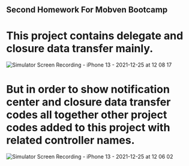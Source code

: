 ## Second Homework For Mobven Bootcamp
# This project contains delegate and closure data transfer mainly. 
![Simulator Screen Recording - iPhone 13 - 2021-12-25 at 12 08 17](https://user-images.githubusercontent.com/64470656/147381789-1b77c9e0-1381-4582-896d-78e18ddd6b88.gif)


# But in order to show notification center and closure data transfer codes all together other project codes added to this project with related controller names.
![Simulator Screen Recording - iPhone 13 - 2021-12-25 at 12 06 02](https://user-images.githubusercontent.com/64470656/147381758-8b0631a5-6b07-4148-bf42-7890cc2b0527.gif)

